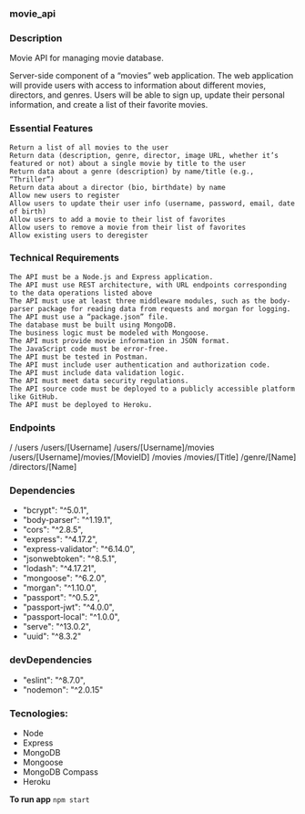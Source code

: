 ### movie_api

### Description

Movie API for managing movie database.

Server-side component of a “movies” web application. The web application will provide users with access to information about different movies, directors, and genres. Users will be able to sign up, update their personal information, and create a list of their favorite movies.

### Essential Features

    Return a list of all movies to the user
    Return data (description, genre, director, image URL, whether it’s featured or not) about a single movie by title to the user
    Return data about a genre (description) by name/title (e.g., “Thriller”)
    Return data about a director (bio, birthdate) by name
    Allow new users to register
    Allow users to update their user info (username, password, email, date of birth)
    Allow users to add a movie to their list of favorites
    Allow users to remove a movie from their list of favorites
    Allow existing users to deregister

### Technical Requirements

    The API must be a Node.js and Express application.
    The API must use REST architecture, with URL endpoints corresponding to the data operations listed above
    The API must use at least three middleware modules, such as the body-parser package for reading data from requests and morgan for logging.
    The API must use a “package.json” file.
    The database must be built using MongoDB.
    The business logic must be modeled with Mongoose.
    The API must provide movie information in JSON format.
    The JavaScript code must be error-free.
    The API must be tested in Postman.
    The API must include user authentication and authorization code.
    The API must include data validation logic.
    The API must meet data security regulations.
    The API source code must be deployed to a publicly accessible platform like GitHub.
    The API must be deployed to Heroku.

### Endpoints

/
/users
/users/[Username]
/users/[Username]/movies
/users/[Username]/movies/[MovieID]
/movies
/movies/[Title]
/genre/[Name]
/directors/[Name]

### Dependencies

- "bcrypt": "^5.0.1",
- "body-parser": "^1.19.1",
- "cors": "^2.8.5",
- "express": "^4.17.2",
- "express-validator": "^6.14.0",
- "jsonwebtoken": "^8.5.1",
- "lodash": "^4.17.21",
- "mongoose": "^6.2.0",
- "morgan": "^1.10.0",
- "passport": "^0.5.2",
- "passport-jwt": "^4.0.0",
- "passport-local": "^1.0.0",
- "serve": "^13.0.2",
- "uuid": "^8.3.2"

### devDependencies

- "eslint": "^8.7.0",
- "nodemon": "^2.0.15"

### Tecnologies:

- Node
- Express
- MongoDB
- Mongoose
- MongoDB Compass
- Heroku

**To run app**
`npm start`
